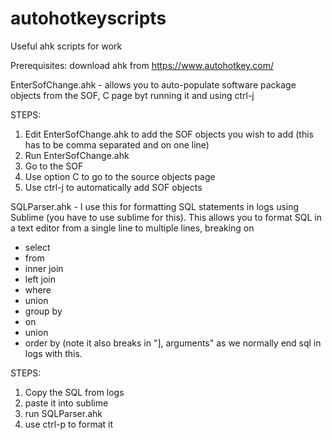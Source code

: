# autohotkeyscripts
Useful ahk scripts for work

Prerequisites: download ahk from https://www.autohotkey.com/

EnterSofChange.ahk - allows you to auto-populate software package objects from the SOF, C page byt running it and using ctrl-j

STEPS:
1) Edit EnterSofChange.ahk to add the SOF objects you wish to add (this has to be comma separated and on one line)   
2) Run EnterSofChange.ahk
3) Go to the SOF
4) Use option C to go to the source objects page
5) Use ctrl-j to automatically add SOF objects 

SQLParser.ahk - I use this for formatting SQL statements in logs using Sublime (you have to use sublime for this).  This allows you to format SQL in a text editor from a single line to multiple lines, breaking on 
- select
- from
- inner join
- left join 
- where
- union
- group by
- on
- union
- order by
(note it also breaks in "], arguments" as we normally end sql in logs with this. 

STEPS:
1) Copy the SQL from logs 
2) paste it into sublime 
3) run SQLParser.ahk
4) use ctrl-p to format it
